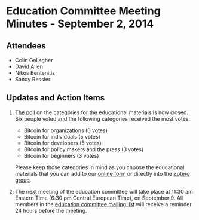 # Education Committee Meeting Minutes - September 2, 2014

## Attendees

- Colin Gallagher
- David Allen
- Nikos Bentenitis
- Sandy Ressler

## Updates and Action Items

1. [The poll](http://doodle.com/qs76ivvbwcgzqnbp#table) on the categories for the educational materials is now closed. Six people voted and the following categories received the most votes:

	- Bitcoin for organizations (6 votes)
	- Bitcoin for individuals (5 votes)
	- Bitcoin for developers (5 votes)
	- Bitcoin for policy makers and the press (3 votes)
	- Bitcoin for beginners (3 votes)

	Please keep those categories in mind as you choose the educational materials that you can add to our [online form](https://docs.google.com/forms/d/1bDA-s3yfhkxfHkz_F426Gov6xpdEfSJzmYN0unyO9bs/viewform) or directly into the [Zotero group](https://www.zotero.org/groups/bfeducomm).

2. The next meeting of the education committee will take place at 11:30 am Eastern Time (6:30 pm Central European Time), on September 9. All members in the [education committee mailing list](https://groups.google.com/forum/#!forum/bitcoin-foundation-education-committee) will receive a reminder 24 hours before the meeting.

